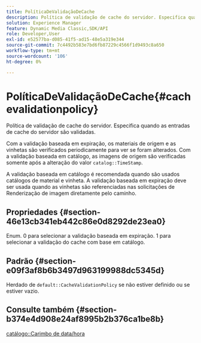 ```yaml
---
title: PolíticaDeValidaçãoDeCache
description: Política de validação de cache do servidor. Especifica quando as entradas de cache do servidor são validadas.
solution: Experience Manager
feature: Dynamic Media Classic,SDK/API
role: Developer,User
exl-id: e52577ba-d085-41f5-ad15-48e5a319e344
source-git-commit: 7c4492b583e7bd6fb87229c4566f1d9493c8a650
workflow-type: tm+mt
source-wordcount: '106'
ht-degree: 0%

---
```


# PolíticaDeValidaçãoDeCache{#cachevalidationpolicy}

Política de validação de cache do servidor. Especifica quando as entradas de cache do servidor são validadas.

Com a validação baseada em expiração, os materiais de origem e as vinhetas são verificados periodicamente para ver se foram alterados. Com a validação baseada em catálogo, as imagens de origem são verificadas somente após a alteração do valor `catalog::TimeStamp`.

A validação baseada em catálogo é recomendada quando são usados catálogos de material e vinheta. A validação baseada em expiração deve ser usada quando as vinhetas são referenciadas nas solicitações de Renderização de imagem diretamente pelo caminho.

## Propriedades {#section-46e13cb341eb442c86e0d8292de23ea0}

Enum. 0 para selecionar a validação baseada em expiração. 1 para selecionar a validação do cache com base em catálogo.

## Padrão {#section-e09f3af8b6b3497d963199988dc5345d}

Herdado de `default::CacheValidationPolicy` se não estiver definido ou se estiver vazio.

## Consulte também {#section-b374e4d908e24af8995b2b376ca1be8b}

[catálogo::Carimbo de data/hora](../../../../../ir-api/material-cat/image-rendering-api-ref/c-ir-material-catalog/c-ir-material-data-reference/r-ir-timestamp-dataref.md#reference-6daf7973dc4f4b4e9e8165756db7c319)
